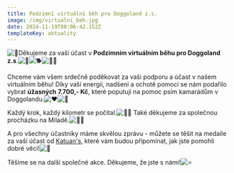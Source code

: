 ```yaml
---
title: Podzimní virtuální běh pro Doggoland z.s.
image: /img/virtualni_beh.jpg
date: 2024-11-19T08:06:42.152Z
templateKey: aktuality
---
```

![🎉](https://static.xx.fbcdn.net/images/emoji.php/v9/t8c/1/16/1f389.png)Děkujeme za vaši účast v **Podzimním virtuálním běhu pro Doggoland z.s**.![🍁](https://static.xx.fbcdn.net/images/emoji.php/v9/t8/1/16/1f341.png)![🐕](https://static.xx.fbcdn.net/images/emoji.php/v9/t70/1/16/1f415.png)![🏃‍♀️](https://static.xx.fbcdn.net/images/emoji.php/v9/ta9/1/16/1f3c3_200d_2640.png)

Chceme vám všem srdečně poděkovat za vaši podporu a účast v našem virtuálním běhu! Díky vaší energii, nadšení a ochotě pomoci se nám podařilo vybrat **úžasných 7.700,- Kč**, které poputují na pomoc psím kamarádům v Doggolandu.![❤️](https://static.xx.fbcdn.net/images/emoji.php/v9/t6c/1/16/2764.png)![🐶](https://static.xx.fbcdn.net/images/emoji.php/v9/t2f/1/16/1f436.png)

Každý krok, každý kilometr se počítal.![🙏🏻](https://static.xx.fbcdn.net/images/emoji.php/v9/tfb/1/16/1f64f_1f3fb.png) Také děkujeme za společnou procházku na Miladě.![🚶‍♀️](https://static.xx.fbcdn.net/images/emoji.php/v9/t90/1/16/1f6b6_200d_2640.png)

A [](<>)pro všechny účastníky máme skvělou zprávu - můžete se těšit na medaile za vaší účast od [Katuan's](https://www.katuans.cz/), které vám budou připomínat, jak jste pomohli dobré věci!![🏅](https://static.xx.fbcdn.net/images/emoji.php/v9/t3d/1/16/1f3c5.png)

Těšíme se na další společné akce. Děkujeme, že jste s námi!![⭐️](https://static.xx.fbcdn.net/images/emoji.php/v9/tb4/1/16/2b50.png)